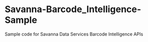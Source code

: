 # Savanna-Barcode_Intelligence-Sample
Sample code for Savanna Data Services Barcode Intelligence APIs
